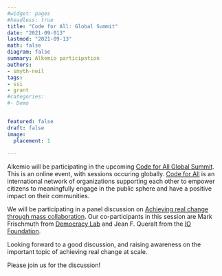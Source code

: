 ```yaml
---
#widget: pages
#headless: true
title: "Code for All: Global Summit"
date: "2021-09-013"
lastmod: "2021-09-13"
math: false
diagram: false
summary: Alkemio participation
authors:
- smyth-neil
tags:
- ssi
- grant
#categories:
#- Demo


featured: false
draft: false
image:
  placement: 1
  
---
```


Alkemio will be participating in the upcoming [Code for All Global Summit](https://codeforall.org/summit-2021/). This is an online event, with sessions occuring globally. [Code for All](https://codeforall.org/) is an international network of organizations supporting each other to empower citizens to meaningfully engage in the public sphere and have a positive impact on their communities.

We will be participating in a panel discussion on [Achieving real change through mass collaboration](https://www.eventbrite.com/e/achieving-real-change-through-mass-collaboration-tickets-169959069151). Our co-participants in this session are Mark Frischmuth from [Democracy Lab](https://democracylab.org/) and Jean F. Queralt from the [IO Foundation](https://www.theiofoundation.org/).

Looking forward to a good discussion, and raising awareness on the important topic of achieving real change at scale. 

Please join us for the discussion!


